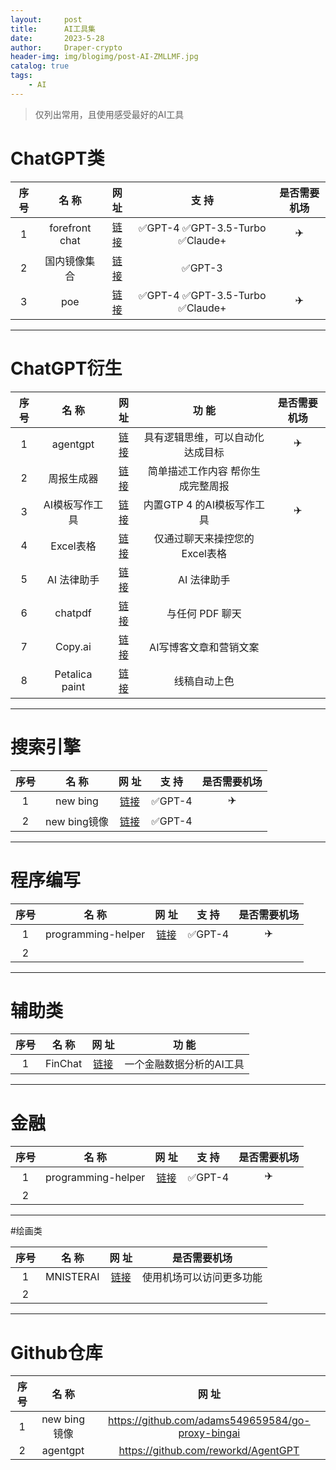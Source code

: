 ```yaml
---
layout:     post
title:      AI工具集
date:       2023-5-28
author:     Draper-crypto
header-img: img/blogimg/post-AI-ZMLLMF.jpg
catalog: true
tags:
    - AI
---
```


> 仅列出常用，且使用感受最好的AI工具

# ChatGPT类

|   序号  |   名     称    |          网    址          | 支   持 | 是否需要机场 |
| :------------: | :------------------------: | :-----: | :-----: | :-----: |
| 1 | forefront chat | [链接](https://chat.forefront.ai/) |    ✅GPT-4    ✅GPT-3.5-Turbo    ✅Claude+    |    ✈️    |
| 2 | 国内镜像集合 | [链接](http://doc.wuguokai.cn/s/xPq1iNw_v) | ✅GPT-3 |  |
| 3 | poe | [链接](https://poe.com/) | ✅GPT-4    ✅GPT-3.5-Turbo    ✅Claude+ | ✈️ |

-----

# ChatGPT衍生

|   序号  |   名     称    |          网    址          | 功   能 | 是否需要机场 |
| :------------: | :------------------------: | :-----: | :-----: | :-----: |
| 1 | agentgpt | [链接](https://agentgpt.reworkd.ai/zh) |    具有逻辑思维，可以自动化达成目标    |    ✈️    |
| 2 | 周报生成器 | [链接](https://zb.moyunav.com/zh) | 简单描述工作内容 帮你生成完整周报 |  |
| 3 | AI模板写作工具 |        [链接](https://wnr.ai/)         | 内置GTP 4 的AI模板写作工具 | ✈️ |
| 4 | Excel表格 |     [链接](https://chatexcel.com/)     | 仅通过聊天来操控您的Excel表格 |  |
| 5 | AI 法律助手 | [链接](https://law.moyunav.com/) | AI 法律助手 | |
| 6 | chatpdf | [链接](https://www.chatpdf.com/) | 与任何 PDF 聊天 | |
| 7 | Copy.ai | [链接](https://app.copy.ai/) | AI写博客文章和营销文案 | |
| 8 | Petalica paint | [链接](https://petalica.com/index_zh.html) | 线稿自动上色 | |

------

#  搜索引擎

|   序号  |   名     称    |          网    址          | 支   持 | 是否需要机场 |
| :------------: | :------------------------: | :-----: | :-----: | :-----: |
| 1 | new bing | [链接](bing.com/new) |    ✅GPT-4    |    ✈️    |
| 2 | new bing镜像 | [链接](https://bing.vcanbb.top/web/#/) | ✅GPT-4 |  |

------

#  程序编写

|   序号  |   名     称    |          网    址          | 支   持 | 是否需要机场 |
| :------------: | :------------------------: | :-----: | :-----: | :-----: |
| 1 | programming-helper | [链接](https://www.programming-helper.com/) |    ✅GPT-4    |    ✈️    |
| 2 |  |                                             |         |  |

------

# 辅助类

|   序号  |   名     称    |          网    址            | 功  能 |
| :------------: | :------------------------:  | :-----: | :-----: |
| 1 | FinChat | [链接](https://prompt.moyunav.com/) | 一个金融数据分析的AI工具 |

-----

#  金融

|   序号  |   名     称    |          网    址          | 支   持 | 是否需要机场 |
| :------------: | :------------------------: | :-----: | :-----: | :-----: |
| 1 | programming-helper | [链接](https://finchat.io/) |    ✅GPT-4    |    ✈️    |
| 2 |  |    

-----

#绘画类

|   序号  |   名     称    |          网    址            | 是否需要机场 |
| :------------: | :------------------------:  | :-----: | :-----: |
| 1 | MNISTERAI | [链接](https://mst.xyz/home/) | 使用机场可以访问更多功能 |
| 2 |  |  |    |

-----

# Github仓库

|   序号  |   名     称    |          网    址            |
| :------------: | :------------------------:  | :-----: |
| 1 | new bing镜像 | https://github.com/adams549659584/go-proxy-bingai |
| 2 | agentgpt | https://github.com/reworkd/AgentGPT |

